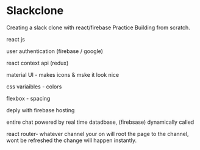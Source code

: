 # Slackclone
Creating a slack clone with react/firebase
Practice Building from scratch.

react js

user authentication (firebase / google)

react context api (redux)

material UI - makes icons & mske it look nice

css variaibles - colors

flexbox - spacing

deply with firebase hosting

entire chat powered by real time datadbase, (firebsase) dynamically called 

react router- whatever channel your on will root the page to the channel, wont be refreshed the change will happen instantly.
